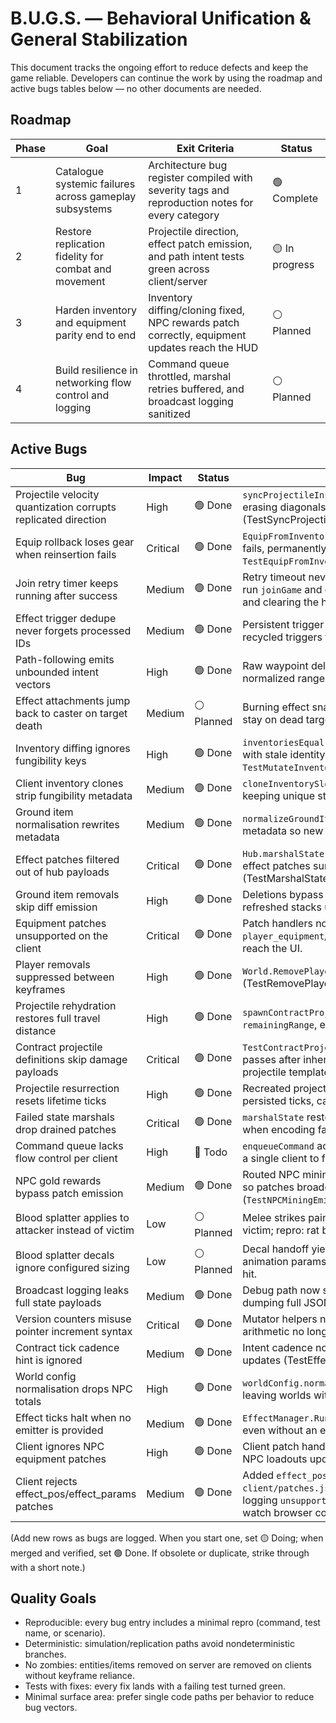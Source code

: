# B.U.G.S. — Behavioral Unification & General Stabilization

This document tracks the ongoing effort to reduce defects and keep the game reliable. Developers can continue the work by using the roadmap and active bugs tables below — no other documents are needed.

## Roadmap

| Phase | Goal                                                     | Exit Criteria                                                                                   | Status         |
| ----- | -------------------------------------------------------- | ------------------------------------------------------------------------------------------------ | -------------- |
| 1     | Catalogue systemic failures across gameplay subsystems   | Architecture bug register compiled with severity tags and reproduction notes for every category | 🟢 Complete    |
| 2     | Restore replication fidelity for combat and movement     | Projectile direction, effect patch emission, and path intent tests green across client/server    | 🟡 In progress |
| 3     | Harden inventory and equipment parity end to end         | Inventory diffing/cloning fixed, NPC rewards patch correctly, equipment updates reach the HUD    | ⚪ Planned      |
| 4     | Build resilience in networking flow control and logging  | Command queue throttled, marshal retries buffered, and broadcast logging sanitized               | ⚪ Planned      |

## Active Bugs

| Bug                                              | Impact     | Status    | Notes |
| ------------------------------------------------ | ---------- | --------- | ----- |
| Projectile velocity quantization corrupts replicated direction | High       | 🟢 Done  | `syncProjectileInstance` rounds velocity vectors, erasing diagonals and desyncing clients (TestSyncProjectileInstanceQuantizesDirection). |
| Equip rollback loses gear when reinsertion fails | Critical   | 🟢 Done  | `EquipFromInventory` drops previous gear if reinsertion fails, permanently deleting items; repro: `TestEquipFromInventoryRollsBackWhenReinsertionFails`. |
| Join retry timer keeps running after success     | Medium     | 🟢 Done  | Retry timeout never cleared, so delayed callbacks re-run `joinGame` and duplicate players; fixed by tracking and clearing the handle. |
| Effect trigger dedupe never forgets processed IDs | Medium     | 🟢 Done  | Persistent trigger ID set grows forever and blocks recycled triggers from rendering. |
| Path-following emits unbounded intent vectors    | High       | 🟢 Done  | Raw waypoint deltas feed into `SetIntent`, exceeding normalized ranges and breaking consumers. |
| Effect attachments jump back to caster on target death | Medium     | ⚪ Planned | Burning effect snaps to player when rat dies; should stay on dead target; repro: cast fireball at sewer rat. |
| Inventory diffing ignores fungibility keys       | High       | 🟢 Done   | `inventoriesEqual` omits `FungibilityKey`, leaving clients with stale identity metadata; repro: `TestMutateInventoryEmitsPatchWhenFungibilityChanges`. |
| Client inventory clones strip fungibility metadata | Medium     | 🟢 Done   | `cloneInventorySlots` now preserves `fungibility_key`, keeping unique stacks distinct. |
| Ground item normalisation rewrites metadata      | Medium     | 🟢 Done  | `normalizeGroundItems` preserves type/fungibility metadata so new loot renders correctly. |
| Effect patches filtered out of hub payloads      | Critical   | 🟢 Done  | `Hub.marshalState` now whitelists active effect IDs so effect patches survive filtering (TestMarshalStateRetainsEffectPatches). |
| Ground item removals skip diff emission          | High       | 🟢 Done  | Deletions bypass journalling, so broadcasts omit refreshed stacks until a keyframe. |
| Equipment patches unsupported on the client      | Critical   | 🟢 Done  | Patch handlers now hydrate `player_equipment`/`npc_equipment` payloads so loadouts reach the UI. |
| Player removals suppressed between keyframes     | High       | 🟢 Done  | `World.RemovePlayer` now emits `player_removed` diffs (TestRemovePlayerEmitsRemovalPatch). |
| Projectile rehydration restores full travel distance | High       | 🟢 Done  | `spawnContractProjectileFromInstance` ignores saved `remainingRange`, extending projectile reach. |
| Contract projectile definitions skip damage payloads | Critical   | 🟢 Done | `TestContractProjectileDefinitionsApplyDamage` now passes after inheriting fireball damage params from the projectile template. |
| Projectile resurrection resets lifetime ticks    | High       | 🟢 Done  | Recreated projectiles use template lifetime instead of persisted ticks, causing overlong effects. |
| Failed state marshals drop drained patches       | Critical   | 🟢 Done  | `marshalState` restores drained patch/effect buffers when encoding fails, preserving data until retry. |
| Command queue lacks flow control per client      | High       | 🔴 Todo  | `enqueueCommand` accepts unlimited commands, allowing a single client to flood the queue. |
| NPC gold rewards bypass patch emission           | Medium     | 🟢 Done  | Routed NPC mining rewards through inventory mutators so patches broadcast (`TestNPCMiningEmitsInventoryPatch`). |
| Blood splatter applies to attacker instead of victim | Low        | ⚪ Planned | Melee strikes paint attacker sprite; should land on victim; repro: rat bite vs. player. |
| Blood splatter decals ignore configured sizing   | Low        | ⚪ Planned | Decal handoff yields oversized stains; should match animation params; repro: watch blood decal settle after hit. |
| Broadcast logging leaks full state payloads      | Medium     | 🟢 Done  | Debug path now summarizes markers/size instead of dumping full JSON payloads. |
| Version counters misuse pointer increment syntax | Critical   | 🟢 Done  | Mutator helpers now call `incrementVersion` so pointer arithmetic no longer corrupts patch sequencing. |
| Contract tick cadence hint is ignored            | Medium     | 🟢 Done  | Intent cadence now persists to instances and throttles updates (TestEffectManagerRespectsTickCadence). |
| World config normalisation drops NPC totals      | High       | 🟢 Done  | `worldConfig.normalized` overwrites aggregate `NPCCount`, leaving worlds without spawns. |
| Effect ticks halt when no emitter is provided    | Medium     | 🟢 Done  | `EffectManager.RunTick` now runs hooks/end-of-life even without an emitter; added regression test. |
| Client ignores NPC equipment patches             | High       | 🟢 Done  | Client patch handlers now accept `npc_equipment` so NPC loadouts update on the HUD. |
| Client rejects effect_pos/effect_params patches  | Medium     | 🟢 Done | Added `effect_pos`/`effect_params` handlers to `client/patches.js` so fireball contract projectiles stop logging `unsupported patch kind`; repro: cast fireball and watch browser console. |

(Add new rows as bugs are logged. When you start one, set 🟡 Doing; when merged and verified, set 🟢 Done. If obsolete or duplicate, strike through with a short note.)

## Quality Goals

* Reproducible: every bug entry includes a minimal repro (command, test name, or scenario).
* Deterministic: simulation/replication paths avoid nondeterministic branches.
* No zombies: entities/items removed on server are removed on clients without keyframe reliance.
* Tests with fixes: every fix lands with a failing test turned green.
* Minimal surface area: prefer single code paths per behavior to reduce bug vectors.
